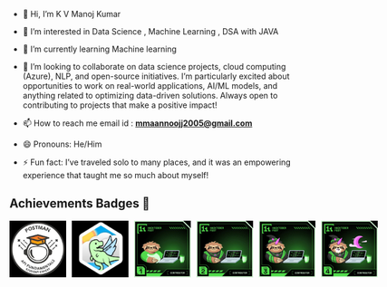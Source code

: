- 👋 Hi, I’m K V Manoj Kumar
  
- 👀 I’m interested in Data Science , Machine Learning , DSA with JAVA
  
- 🌱 I’m currently learning Machine learning
  
- 💞️ I’m looking to collaborate on data science projects, cloud computing (Azure), NLP, and open-source initiatives. I’m particularly excited about opportunities to work on 
  real-world applications, AI/ML models, and anything related to optimizing data-driven solutions. Always open to contributing to projects that make a positive impact!
  
- 📫 How to reach me email id : **mmaannoojj2005@gmail.com**
  
- 😄 Pronouns: He/Him
  
- ⚡ Fun fact: I’ve traveled solo to many places, and it was an empowering experience that taught me so much about myself!

## Achievements Badges 🏅
<div style='display:flex; align-items:center; gap: 10px;' align='center'>
  <img src="https://github.com/smartfellow1234/smartfellow1234/blob/main/photo_2024-10-22_19-20-27.jpg" width="100px" height="100px" />
  <img src="https://github.com/smartfellow1234/smartfellow1234/blob/main/photo_2024-10-22_19-05-57.jpg" width="100px" height="100px" />
  <img src="https://github.com/smartfellow1234/smartfellow1234/blob/main/photo_2024-10-22_19-07-07.jpg" width="100px" height="100px" />
  <img src="https://github.com/smartfellow1234/smartfellow1234/blob/main/photo_2024-10-22_19-07-09.jpg" width="100px" height="100px" />
  <img src="https://github.com/smartfellow1234/smartfellow1234/blob/main/photo_2024-10-22_19-07-12.jpg" width="100px" height="100px" />
  <img src="https://github.com/smartfellow1234/smartfellow1234/blob/main/photo_2024-10-22_19-07-15.jpg" width="100px" height="100px" />
</div>




<!---

--->
